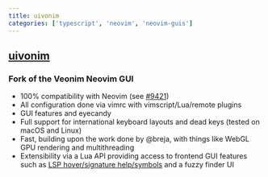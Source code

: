 ```yaml
---
title: uivonim
categories: ['typescript', 'neovim', 'neovim-guis']
---
```

## [uivonim](https://github.com/smolck/uivonim)

### Fork of the Veonim Neovim GUI


- 100% compatibility with Neovim (see [#9421](https://github.com/neovim/neovim/issues/9421))
- All configuration done via vimrc with vimscript/Lua/remote plugins
- GUI features and eyecandy
- Full support for international keyboard layouts and dead keys (tested on macOS and Linux)
- Fast, building upon the work done by @breja, with things like WebGL GPU
  rendering and multithreading
- Extensibility via a Lua API providing access to frontend GUI features such as
  [LSP hover/signature help/symbols](https://github.com/smolck/uivonim/wiki/Builtin-LSP) and a fuzzy finder UI
